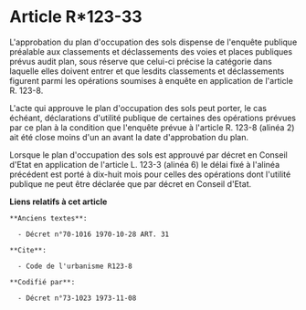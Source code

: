# Article R*123-33

L'approbation du plan d'occupation des sols dispense de l'enquête publique préalable aux classements et déclassements des
voies et places publiques prévus audit plan, sous réserve que celui-ci précise la catégorie dans laquelle elles doivent
entrer et que lesdits classements et déclassements figurent parmi les opérations soumises à enquête en application de
l'article R. 123-8.

L'acte qui approuve le plan d'occupation des sols peut porter, le cas échéant, déclarations d'utilité publique de certaines
des opérations prévues par ce plan à la condition que l'enquête prévue à l'article R. 123-8 (alinéa 2) ait été close moins
d'un an avant la date d'approbation du plan.

Lorsque le plan d'occupation des sols est approuvé par décret en Conseil d'Etat en application de l'article L. 123-3 (alinéa
6) le délai fixé à l'alinéa précédent est porté à dix-huit mois pour celles des opérations dont l'utilité publique ne peut
être déclarée que par décret en Conseil d'Etat.

**Liens relatifs à cet article**

	**Anciens textes**:

	  - Décret n°70-1016 1970-10-28 ART. 31

	**Cite**:

	  - Code de l'urbanisme R123-8

	**Codifié par**:

	  - Décret n°73-1023 1973-11-08
